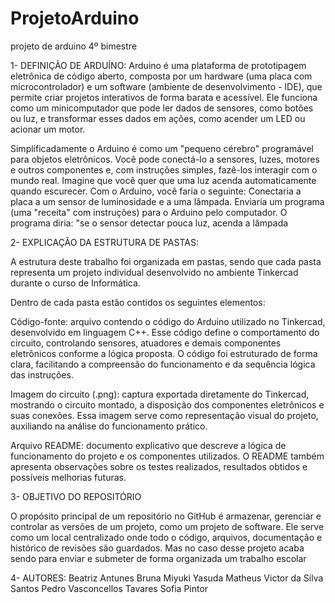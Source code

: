 # ProjetoArduino
projeto de arduino 4º bimestre



1- DEFINIÇÃO DE ARDUÍNO:
Arduino é uma plataforma de prototipagem eletrônica de código aberto, 
composta por um hardware (uma placa com microcontrolador) e um software (ambiente de desenvolvimento - IDE), 
que permite criar projetos interativos de forma barata e acessível. 
Ele funciona como um minicomputador que pode ler dados de sensores, como botões ou luz, 
e transformar esses dados em ações, como acender um LED ou acionar um motor. 

Simplificadamente o Arduino é como um "pequeno cérebro" programável para objetos eletrônicos. 
Você pode conectá-lo a sensores, luzes, motores e outros componentes e, com instruções simples, fazê-los interagir com o mundo real. 
Imagine que você quer que uma luz acenda automaticamente quando escurecer. Com o Arduino, você faria o seguinte:
Conectaria a placa a um sensor de luminosidade e a uma lâmpada.
Enviaria um programa (uma "receita" com instruções) para o Arduino pelo computador.
O programa diria: "se o sensor detectar pouca luz, acenda a lâmpada


2- EXPLICAÇÃO DA ESTRUTURA DE PASTAS:

A estrutura deste trabalho foi organizada em pastas, sendo que cada pasta representa um projeto individual desenvolvido no ambiente Tinkercad durante o curso de Informática.

Dentro de cada pasta estão contidos os seguintes elementos:

Código-fonte: arquivo contendo o código do Arduino utilizado no Tinkercad, desenvolvido em linguagem C++. Esse código define o comportamento do circuito, controlando sensores, 
atuadores e demais componentes eletrônicos conforme a lógica proposta. O código foi estruturado de forma clara, facilitando a compreensão do funcionamento e da sequência 
lógica das instruções.

Imagem do circuito (.png): captura exportada diretamente do Tinkercad, mostrando o circuito montado, a disposição dos componentes eletrônicos e suas conexões. Essa imagem serve como 
representação visual do projeto, auxiliando na análise do funcionamento prático.

Arquivo README: documento explicativo que descreve a lógica de funcionamento do projeto e os componentes utilizados. O README também apresenta observações sobre os testes realizados, 
resultados obtidos e possíveis melhorias futuras.


3- OBJETIVO DO REPOSITÓRIO

O propósito principal de um repositório no GitHub é armazenar, gerenciar e controlar as versões de um projeto,
como um projeto de software. Ele serve como um local centralizado onde todo o código, arquivos, documentação e histórico de revisões são guardados. 
Mas no caso desse projeto acaba sendo para enviar e submeter de forma organizada um trabalho escolar



4- AUTORES:
Beatriz Antunes
Bruna Miyuki Yasuda
Matheus Victor da Silva Santos
Pedro Vasconcellos Tavares
Sofia Pintor

